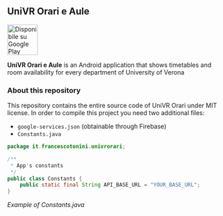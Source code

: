 ## UniVR Orari e Aule

<a href='https://play.google.com/store/apps/details?id=it.francescotonini.univrorari&pcampaignid=MKT-Other-global-all-co-prtnr-py-PartBadge-Mar2515-1'><img alt='Disponibile su Google Play' src='https://play.google.com/intl/en_us/badges/images/generic/it_badge_web_generic.png' height='70px' /></a>

**UniVR Orari e Aule** is an Android application that shows timetables and room availability for every department of University of Verona

### About this repository
This repository contains the entire source code of UniVR Orari under MIT license. In order to compile this project you need two additional files:
- `google-services.json` (obtainable through Firebase)
- `Constants.java`

```java
package it.francescotonini.univrorari;

/**
 * App's constants
 */
public class Constants {
    public static final String API_BASE_URL = "YOUR_BASE_URL";
}
```
*Example of Constants.java*